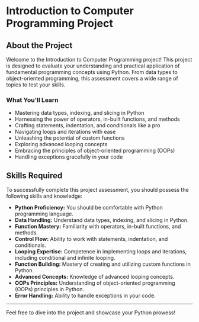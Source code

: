 # Introduction to Computer Programming Project

## About the Project

Welcome to the Introduction to Computer Programming project! This project is designed to evaluate your understanding and practical application of fundamental programming concepts using Python. From data types to object-oriented programming, this assessment covers a wide range of topics to test your skills.

### What You'll Learn

- Mastering data types, indexing, and slicing in Python
- Harnessing the power of operators, in-built functions, and methods
- Crafting statements, indentation, and conditionals like a pro
- Navigating loops and iterations with ease
- Unleashing the potential of custom functions
- Exploring advanced looping concepts
- Embracing the principles of object-oriented programming (OOPs)
- Handling exceptions gracefully in your code

## Skills Required

To successfully complete this project assessment, you should possess the following skills and knowledge:

- **Python Proficiency:** You should be comfortable with Python programming language.
- **Data Handling:** Understand data types, indexing, and slicing in Python.
- **Function Mastery:** Familiarity with operators, in-built functions, and methods.
- **Control Flow:** Ability to work with statements, indentation, and conditionals.
- **Looping Expertise:** Competence in implementing loops and iterations, including conditional and infinite looping.
- **Function Building:** Mastery of creating and utilizing custom functions in Python.
- **Advanced Concepts:** Knowledge of advanced looping concepts.
- **OOPs Principles:** Understanding of object-oriented programming (OOPs) principles in Python.
- **Error Handling:** Ability to handle exceptions in your code.

---

Feel free to dive into the project and showcase your Python prowess!
